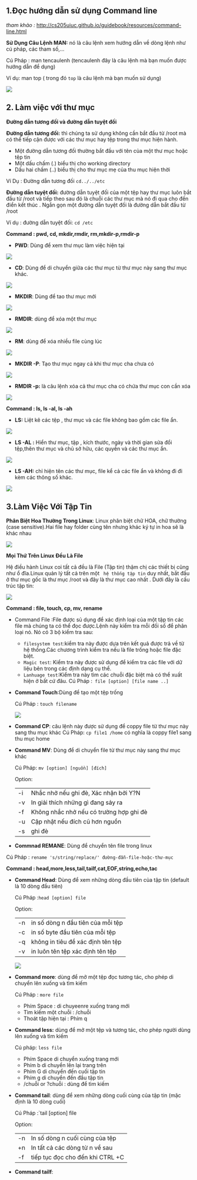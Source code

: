 ## 1.Đọc hướng dẫn sử dụng Command line 

*tham khảo :* http://cs205uiuc.github.io/guidebook/resources/command-line.html

**Sử Dụng Câu Lệnh MAN:** nó là câu lệnh xem hướng dẫn về dòng lệnh như cú pháp, các tham số,...

Cú Pháp : man tencaulenh (tencaulenh đây là câu lệnh mà bạn muốn được hướng dẫn để dụng)

Ví dụ: man top ( trong đó `top` là câu lệnh mà bạn muốn sử dụng) 

<img src="https://i.imgur.com/Cl0IbuW.png">

## 2. Làm việc với thư mục

**Đường dẫn tương đối và đường dẫn tuyệt đối**

**Đường dẫn tương đối:** thì chúng ta sử dụng không cần bắt đầu từ /root mà có thể tiếp cận được với các thư mục hay tệp trong thư mục hiện hành.
 - Một đường dẫn tương đối thường bắt đầu với tên của một thư mục hoặc tệp tin 
 - Một dấu chấm (.) biểu thị cho working directory
 - Dấu hai chấm (..) biểu thị cho thư mục mẹ của thu mục hiện thời
 
 Ví Dụ : Đường dẫn tương đối  `cd../../etc`


**Đường dẫn tuyệt đối:** đường dẫn tuyệt đối của một tệp hay thư mục luôn bắt đầu từ /root và tiếp theo sau đó là chuỗi các thư mục mà nó đi qua cho đến điển kết thúc . Ngắn gọn một đường dẫn tuyệt đối là đường dẫn bắt đầu từ /root 

Ví dụ : đường dẫn tuyệt đối: `cd /etc`

**Command : pwd, cd, mkdir,rmdir, rm,mkdir-p,rmdir-p**

- **PWD**: Dùng để xem thư mục làm việc hiện tại

<img src="https://i.imgur.com/V2C1cNP.png">

- **CD**: Dùng để di chuyển giữa các thư mục từ thư mục này sang thư mục khác.

<img src="https://i.imgur.com/yXVdcX9.png">

- **MKDIR**: Dùng để tao thư mục mới

<img src="https://i.imgur.com/C2h99Zb.png">

- **RMDIR**: dùng để xóa một thư mục 

<img src="https://i.imgur.com/M18bxjY.png">

- **RM**: dùng để xóa nhiều file cùng lúc

<img src="https://i.imgur.com/luT4maq.png">

- **MKDIR -P**: Tạo thư mục ngay cả khi thư mục cha chưa có

<img src="https://i.imgur.com/hW0dEYM.png">

- **RMDIR -p:** là câu lệnh xóa cả thư mục cha có chứa thư mục con cần xóa

<img src="https://i.imgur.com/Y21awKH.png">

**Command : ls, ls -al, ls -ah**

- **LS:** Liệt kê các tệp , thư mục và các file không bao gồm các file ẩn.

<img src="https://i.imgur.com/P30kUlr.png"> 

- **LS -AL :** Hiển thư mục, tập , kích thước, ngày và thời gian sửa đổi tệp,thên thư mục và chủ sở hữu, các quyền và các thư mục ẩn.

<img src="https://i.imgur.com/eGUtRqz.png">

- **LS -AH:** chỉ hiện tên các thư mục, file kể cả các file ẩn và không đi đi kèm các thông số khác.

<img src="https://i.imgur.com/Bgo8mD4.png">

## 3.Làm Việc Với Tập Tin

**Phân Biệt Hoa Thường Trong Linux**: Linux phân biệt chữ HOA, chữ thường (case sensitive).Hai file hay folder cùng tên nhưng khác ký tự in hoa sẽ là khác nhau

<img src="https://i.imgur.com/FJX9jfd.png">

**Mọi Thứ Trên Linux Đều Là File**

Hệ điều hành Linux coi tất cả đều là File (Tập tin) thậm chị các thiết bị cũng như ổ đĩa.Linux quản lý tất cả trên một ` hệ thống tập tin` duy nhất, bắt đầu ở thư mục gốc là thư mục /root và đây là thư mục cao nhất . Dưới đây là cấu trúc tập tin:

<img src="https://camo.githubusercontent.com/8cebe5760f0db21f07466e7ba6157f7f10260917/68747470733a2f2f7777772e676f6369742e766e2f77702d636f6e74656e742f75706c6f6164732f323031322f31302f6361752d747275632d7468752d6d75632d6c696e75782e6a7067">

**Command : file, touch, cp, mv, rename**

- Command File :File được sủ dụng để xác định loại của một tập tin các file mà chúng ta có thể đọc được.Lệnh này kiểm tra mỗi đối số để phân loại nó. Nó có 3 bộ kiểm tra sau:
   
   - `filesystem test`:kiểm tra này được dựa trên kết quả được trả về từ hệ thống.Các chương trình kiểm tra nếu là file trống hoặc file đặc biệt.
   - `Magic test`: Kiểm tra này được sử dụng để kiểm tra các file với dữ liệu bên trong các định dạng cụ thể.
   - `Lanhuage test`:Kiểm tra này tìm các chuỗi đặc biệt mà có thể xuất hiện ở bất cứ đâu.
 Cú Pháp :` file [option] [file name ..]`
 
- **Command Touch**:Dùng để tạo một tệp trống 
  
   Cú Pháp : `touch filename`
   
   <img src ="https://i.imgur.com/Uctip2k.png">
   
- **Command CP**: câu lệnh này được sử dụng để coppy file từ thư mục này sang thu mục khác
    Cú Pháp: `cp file1 /home` có nghĩa là coppy file1 sang thu mục home
   
- **Command MV**: Dùng để di chuyển file từ thư mục này sang thư mục khác

    Cú Pháp: `mv [option] [nguồn] [đích]`
    
    Option: 
    
     |   |    |
     |---|---|
     | -i | Nhắc nhở nếu ghi đè, Xác nhận bởi Y?N |
     | -v | In giải thích những gì đang sảy ra |
     | -f | Không nhắc nhở nếu có trường hợp ghi đè |
     | -u | Cập nhật nếu đích cũ hơn nguồn |
     | -s | ghi đè |
     
- **Commnad REMANE**: Dùng để chuyển tên file trong linux
 
 Cú Pháp : `rename 's/string/replace/' đường-đẫn-file-hoặc-thư-mục`
 
 
**Command : head,more,less,tail,tailf,cat,EOF,string,echo,tac**
 
 - **Command Head**: Dùng để xem những dòng đầu tiên của tập tin (default là 10 dòng đầu tiên) 
   
   Cú Pháp :`head [option] file`
   
   Option:
   
   |  |   |
   |---|---|
   | -n | in số dòng n đầu tiên của mỗi tệp|
   | -c | in số byte  đầu tiên của mỗi tệp |
   | -q | không in tiêu đề xác định tên tệp|
   | -v | in luôn tên tệp xác định tên tệp |
   
   <img src="https://i.imgur.com/KGMMXKl.png">
- **Command more**: dùng để mở một tệp đọc tương tác, cho phép di chuyển lên xuống và tìm kiếm 

  Cú Pháp : `more file`
   
   - Phím Space : di chuyeenre xuống trang mới
   - Tìm kiếm một chuỗi : /chuỗi
   - Thoát tập hiện tại : Phím q
   
- **Command less:** dùng để mở một tệp và tương tác, cho phép người dùng lên xuống và tìm kiếm
   
   Cú pháp: `less file`
   - Phím Space di chuyển xuống trang mới
   - Phím b di chuyển lên lại trang trên 
   - Phím G di chuyển đến cuối tập tin
   - Phím g di chuyển đến đầu tập tin
   - /chuỗi or ?chuỗi : dùng để tìm kiếm 
   
- **Command tail**: dùng để xem những dòng cuối cùng của tập tin (mặc định là 10 dòng cuối)

   Cú Pháp :`tail [option]  file
   
   Option:
   
   |   |   |
   |---|----|
   |-n | In số dòng n cuối cùng của tệp|
   |+n | In tất cả các dòng từ n về sau|
   |-f | tiếp tục đọc cho đến khi CTRL +C |
   
- **Command tailf**: 
